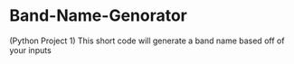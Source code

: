 # Band-Name-Genorator
(Python Project 1) This short code will generate a band name based off of your inputs
